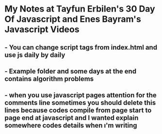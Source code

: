 # My Notes at Tayfun Erbilen's 30 Day Of Javascript and Enes Bayram's Javascript Videos
##  - You can change script tags from index.html and use js daily by daily
##  - Example folder and some days at the end contains algorithm problems 
##  - when you use javascript pages attention for the comments line sometimes you should delete this lines because codes compile from page start to page end at javascript and I wanted explain somewhere codes details when ı'm writing
